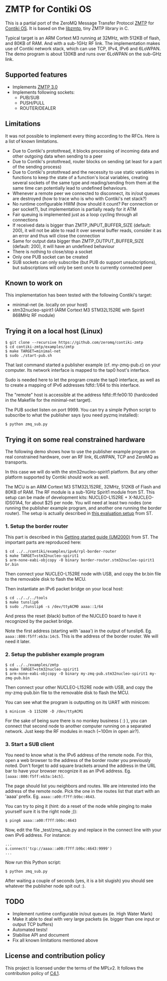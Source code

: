 ZMTP for Contiki OS
===================

This is a partial port of the ZeroMQ Message Transfer Protocol [ZMTP](http://zeromq.org/) for [Contiki OS](http://www.contiki-os.org/). It is based on the [libzmtp](https://github.com/zeromq/libzmtp), tiny ZMTP library in C.

Typical target is an ARM Cortext M3 running at 32MHz, with 512KB of flash, and 80KB of RAM. And with a sub-1GHz RF link. The implementation makes use of Contiki network stack, which can use TCP, IPv4, IPv6 and 6LoWPAN. The demo program is about 130KB and runs over 6LoWPAN on the sub-GHz link.

Supported features
------------------

* Implements [ZMTP 3.0](http://rfc.zeromq.org/spec:23)
* Implements following sockets:
  * PUB/SUB
  * PUSH/PULL
  * ROUTER/DEALER

Limitations
-----------

It was not possible to implement every thing according to the RFCs. Here is a list of known limitations.

- Due to Contiki's protothread, it blocks processing of incoming data and other outgoing data when sending to a peer
- Due to Contiki's protothread, router blocks on sending (at least for a part of the sending process)
- Due to Contiki's protothread and the necessity to use static variables in functions to keep the state of a function's local variables, creating several sockets of the same type and reading/sending from them at the same time can potentially lead to undefined behaviours.
- Whenever a remote peer we connected to disconnect, its in/out queues are destroyed (how to trace who is who with Contiki's net stack?)
- No runtime configurable HWM (how should it count? Per connection or per socket?), but implementation is partially ready for it ATM
- Fair queuing is implemented just as a loop cycling through all connections
- If received data is bigger than ZMTP_INPUT_BUFFER_SIZE (default: 200), it will not be able to read it over several buffer reads,
  consider it as an error and thus will close the connection
- Same for output data bigger than ZMTP_OUTPUT_BUFFER_SIZE (default: 200), it will have an undefined behaviour
- There is nothing to close/stop a socket
- Only one PUB socket can be created
- SUB sockets can only subscribe (but PUB do support unsubcriptions), but subscriptions will only be sent once to currently connected peer

Known to work on
----------------

This implementation has been tested with the following Contiki's target:
- minimal-net (ie. locally on your host)
- stm32nucleo-spirit1 (ARM Cortext M3 STM32L152RE with Spirit1 868MHz RF module)

Trying it on a local host (Linux)
---------------------------------

```
$ git clone --recursive https://github.com/zeromq/contiki-zmtp
$ cd contiki-zmtp/examples/zmtp
$ make TARGET=minimal-net
$ sudo ./start-pub.sh
```

That last command started a publisher example (cf. my-zmq-pub.c) on your computer. Its network interface is mapped to the tap0 host's interface.

Sudo is needed here to let the program create the tap0 interface, as well as to create a mapping of IPv6 addresses fdfd::1/64 to this interface.

The "remote" host is accessible at the address fdfd::ff:fe00:10 (hardcoded in the Makefile for the minimal-net target).

The PUB socket listen on port 9999. You can try a simple Python script to subscribe to what the publisher says (you need pyzmq installed):
```
$ python zmq_sub.py
```

Trying it on some real constrained hardware
-------------------------------------------

The following demo shows how to use the publisher example program on real constrained hardware, over an RF link, 6LoWPAN, TCP and ZeroMQ as transports.

In this case we will do with the stm32nucleo-spirit1 platform. But any other platform supported by Contiki should work as well.

The MCU is an ARM Cortext M3 STM32L152RE, 32MHz, 512KB of Flash and 80KB of RAM. The RF module is a sub-1GHz Spirit1 module from ST. This setup can be made of development kits: NUCLEO-L152RE + X-NUCLEO-IDS01A4, for about $25 per node. You will need at least two nodes (one running the publisher example program, and another one running the border router). The setup is actually described in [this evaluation setup](http://www.st.com/web/en/catalog/tools/PF263051) from ST.

### 1. Setup the border router

This part is described in this [Getting started guide (UM2000)](http://www.st.com/st-web-ui/static/active/en/resource/technical/document/user_manual/DM00255309.pdf) from ST. The important parts are reproduced here:
```
$ cd ../../contiki/examples/ipv6/rpl-border-router
$ make TARGET=stm32nucleo-spirit1
$ arm-none-eabi-objcopy -O binary border-router.stm32nucleo-spirit1 br.bin
```
Then connect your NUCLEO-L152RE node with USB, and copy the br.bin file to the removable disk to flash the MCU.

Then instantiate an IPv6 packet bridge on your local host:
```
$ cd ../../../tools
$ make tunslip6
$ sudo ./tunslip6 -s /dev/ttyACM0 aaaa::1/64
```
And press the reset (black) button of the NUCLEO board to have it recognized by the packet bridge.

Note the first address (starting with 'aaaa') in the output of tunslip6. Eg. `aaaa::800:f5ff:eb3a:14c5`. This is the address of the border router. We will need it later.

### 2. Setup the publisher example program

```
$ cd ../../examples/zmtp
$ make TARGET=stm32nucleo-spirit1
$ arm-none-eabi-objcopy -O binary my-zmq-pub.stm32nucleo-spirit1 my-zmq-pub.bin
```
Then connect your other NUCLEO-L152RE node with USB, and copy the my-zmq-pub.bin file to the removable disk to flash the MCU.

You can see what the program is outputting on its UART with minicom:
```
$ minicom -b 115200 -D /dev/ttyACM1
```

For the sake of being sure there is no monkey business ( :) ), you can connect that second node to another computer running on a separated network. Just keep the RF modules in reach (~100m in open air?).

### 3. Start a SUB client

You need to know what is the IPv6 address of the remote node. For this, open a web browser to the address of the border router you previously noted. Don't forget to add square brackets around the address in the URL bar to have your browser recognize it as an IPv6 address. Eg. `[aaaa::800:f5ff:eb3a:14c5]`.

The page should list you neighbors and routes. We are interested into the address of the remote node. Pick the one in the routes list that start with an 'aaaa' prefix. Eg. `aaaa::a00:f7ff:b9bc:4643`.

You can try to ping it (hint: do a reset of the node while pinging to make yourself sure it is the right node ;)):
```
$ ping6 aaaa::a00:f7ff:b9bc:4643
```

Now, edit the file _test/zmq_sub.py and replace in the connect line with your own IPv6 address. For instance:
```
...
s.connect('tcp://aaaa::a00:f7ff:b9bc:4643:9999')
...
```

Now run this Python script:
```
$ python zmq_sub.py
```

After waiting a couple of seconds (yes, it is a bit slugish) you should see whatever the publisher node spit out :).

TODO
----

* Implement runtime configurable in/out queues (ie. High Water Mark)
* Make it able to deal with very large packets (ie. bigger than one input or output TCP buffers)
* Automated tests!
* Stabilise API and document
* Fix all known limitations mentioned above

License and contribution policy
-------------------------------

This project is licensed under the terms of the MPLv2. It follows the contribution policy of [C4.1](http://rfc.zeromq.org/spec:22).
